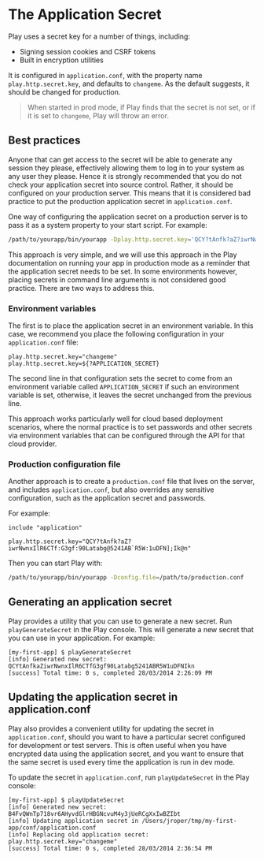 <!--- Copyright (C) 2009-2020 Lightbend Inc. <https://www.lightbend.com> -->
# The Application Secret

Play uses a secret key for a number of things, including:

* Signing session cookies and CSRF tokens
* Built in encryption utilities

It is configured in `application.conf`, with the property name `play.http.secret.key`, and defaults to `changeme`.  As the default suggests, it should be changed for production.

> When started in prod mode, if Play finds that the secret is not set, or if it is set to `changeme`, Play will throw an error.

## Best practices

Anyone that can get access to the secret will be able to generate any session they please, effectively allowing them to log in to your system as any user they please.  Hence it is strongly recommended that you do not check your application secret into source control.  Rather, it should be configured on your production server.  This means that it is considered bad practice to put the production application secret in `application.conf`.

One way of configuring the application secret on a production server is to pass it as a system property to your start script.  For example:

```bash
/path/to/yourapp/bin/yourapp -Dplay.http.secret.key='QCY?tAnfk?aZ?iwrNwnxIlR6CTf:G3gf:90Latabg@5241AB`R5W:1uDFN];Ik@n'
```

This approach is very simple, and we will use this approach in the Play documentation on running your app in production mode as a reminder that the application secret needs to be set.  In some environments however, placing secrets in command line arguments is not considered good practice.  There are two ways to address this.

### Environment variables

The first is to place the application secret in an environment variable.  In this case, we recommend you place the following configuration in your `application.conf` file:

    play.http.secret.key="changeme"
    play.http.secret.key=${?APPLICATION_SECRET}

The second line in that configuration sets the secret to come from an environment variable called `APPLICATION_SECRET` if such an environment variable is set, otherwise, it leaves the secret unchanged from the previous line.

This approach works particularly well for cloud based deployment scenarios, where the normal practice is to set passwords and other secrets via environment variables that can be configured through the API for that cloud provider.

### Production configuration file

Another approach is to create a `production.conf` file that lives on the server, and includes `application.conf`, but also overrides any sensitive configuration, such as the application secret and passwords.

For example:

    include "application"

    play.http.secret.key="QCY?tAnfk?aZ?iwrNwnxIlR6CTf:G3gf:90Latabg@5241AB`R5W:1uDFN];Ik@n"

Then you can start Play with:

```bash
/path/to/yourapp/bin/yourapp -Dconfig.file=/path/to/production.conf
```

## Generating an application secret

Play provides a utility that you can use to generate a new secret.  Run `playGenerateSecret` in the Play console.  This will generate a new secret that you can use in your application.  For example:

```
[my-first-app] $ playGenerateSecret
[info] Generated new secret: QCYtAnfkaZiwrNwnxIlR6CTfG3gf90Latabg5241ABR5W1uDFNIkn
[success] Total time: 0 s, completed 28/03/2014 2:26:09 PM
```

## Updating the application secret in application.conf

Play also provides a convenient utility for updating the secret in `application.conf`, should you want to have a particular secret configured for development or test servers.  This is often useful when you have encrypted data using the application secret, and you want to ensure that the same secret is used every time the application is run in dev mode.

To update the secret in `application.conf`, run `playUpdateSecret` in the Play console:

```
[my-first-app] $ playUpdateSecret
[info] Generated new secret: B4FvQWnTp718vr6AHyvdGlrHBGNcvuM4y3jUeRCgXxIwBZIbt
[info] Updating application secret in /Users/jroper/tmp/my-first-app/conf/application.conf
[info] Replacing old application secret: play.http.secret.key="changeme"
[success] Total time: 0 s, completed 28/03/2014 2:36:54 PM
```
